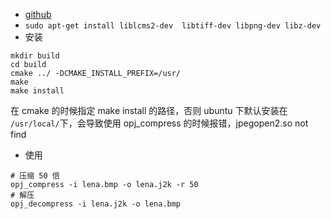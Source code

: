 - [github](https://github.com/uclouvain/openjpeg)
- `sudo apt-get install liblcms2-dev  libtiff-dev libpng-dev libz-dev`
- 安装
```
mkdir build
cd build
cmake ../ -DCMAKE_INSTALL_PREFIX=/usr/
make
make install
```
在 cmake 的时候指定 make install 的路径，否则 ubuntu 下默认安装在 `/usr/local/`下，会导致使用 opj_compress 的时候报错，jpegopen2.so not find

- 使用
```
# 压缩 50 倍
opj_compress -i lena.bmp -o lena.j2k -r 50
# 解压
opj_decompress -i lena.j2k -o lena.bmp
``` 
